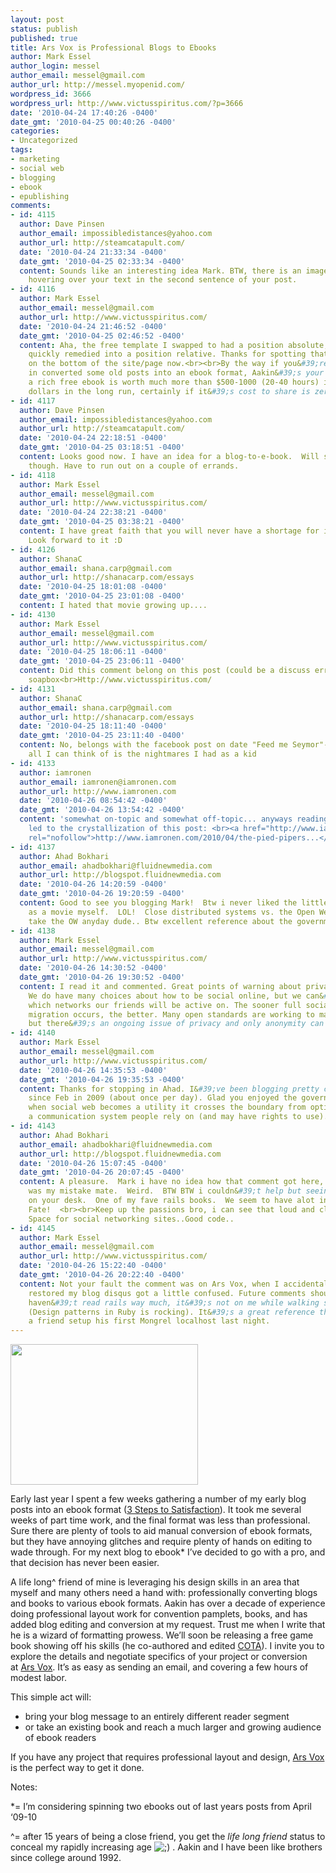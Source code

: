 ```yaml
---
layout: post
status: publish
published: true
title: Ars Vox is Professional Blogs to Ebooks
author: Mark Essel
author_login: messel
author_email: messel@gmail.com
author_url: http://messel.myopenid.com/
wordpress_id: 3666
wordpress_url: http://www.victusspiritus.com/?p=3666
date: '2010-04-24 17:40:26 -0400'
date_gmt: '2010-04-25 00:40:26 -0400'
categories:
- Uncategorized
tags:
- marketing
- social web
- blogging
- ebook
- epublishing
comments:
- id: 4115
  author: Dave Pinsen
  author_email: impossibledistances@yahoo.com
  author_url: http://steamcatapult.com/
  date: '2010-04-24 21:33:34 -0400'
  date_gmt: '2010-04-25 02:33:34 -0400'
  content: Sounds like an interesting idea Mark. BTW, there is an image/hyperlink
    hovering over your text in the second sentence of your post.
- id: 4116
  author: Mark Essel
  author_email: messel@gmail.com
  author_url: http://www.victusspiritus.com/
  date: '2010-04-24 21:46:52 -0400'
  date_gmt: '2010-04-25 02:46:52 -0400'
  content: Aha, the free template I swapped to had a position absolute, which I&#39;ve
    quickly remedied into a position relative. Thanks for spotting that, should be
    on the bottom of the site/page now.<br><br>By the way if you&#39;re interested
    in converted some old posts into an ebook format, Aakin&#39;s your man. I think
    a rich free ebook is worth much more than $500-1000 (20-40 hours) in marketing
    dollars in the long run, certainly if it&#39;s cost to share is zero.
- id: 4117
  author: Dave Pinsen
  author_email: impossibledistances@yahoo.com
  author_url: http://steamcatapult.com/
  date: '2010-04-24 22:18:51 -0400'
  date_gmt: '2010-04-25 03:18:51 -0400'
  content: Looks good now. I have an idea for a blog-to-e-book.  Will share later
    though. Have to run out on a couple of errands.
- id: 4118
  author: Mark Essel
  author_email: messel@gmail.com
  author_url: http://www.victusspiritus.com/
  date: '2010-04-24 22:38:21 -0400'
  date_gmt: '2010-04-25 03:38:21 -0400'
  content: I have great faith that you will never have a shortage for intriguing ideas.
    Look forward to it :D
- id: 4126
  author: ShanaC
  author_email: shana.carp@gmail.com
  author_url: http://shanacarp.com/essays
  date: '2010-04-25 18:01:08 -0400'
  date_gmt: '2010-04-25 23:01:08 -0400'
  content: I hated that movie growing up....
- id: 4130
  author: Mark Essel
  author_email: messel@gmail.com
  author_url: http://www.victusspiritus.com/
  date: '2010-04-25 18:06:11 -0400'
  date_gmt: '2010-04-25 23:06:11 -0400'
  content: Did this comment belong on this post (could be a discuss error)?<br><br>My
    soapbox<br>Http://www.victusspiritus.com/
- id: 4131
  author: ShanaC
  author_email: shana.carp@gmail.com
  author_url: http://shanacarp.com/essays
  date: '2010-04-25 18:11:40 -0400'
  date_gmt: '2010-04-25 23:11:40 -0400'
  content: No, belongs with the facebook post on date "Feed me Seymor"- for some reason
    all I can think of is the nightmares I had as a kid
- id: 4133
  author: iamronen
  author_email: iamronen@iamronen.com
  author_url: http://www.iamronen.com
  date: '2010-04-26 08:54:42 -0400'
  date_gmt: '2010-04-26 13:54:42 -0400'
  content: 'somewhat on-topic and somewhat off-topic... anyways reading this post
    led to the crystallization of this post: <br><a href="http://www.iamronen.com/2010/04/the-pied-pipers-of-facebook/"
    rel="nofollow">http://www.iamronen.com/2010/04/the-pied-pipers...</a>'
- id: 4137
  author: Ahad Bokhari
  author_email: ahadbokhari@fluidnewmedia.com
  author_url: http://blogspot.fluidnewmedia.com
  date: '2010-04-26 14:20:59 -0400'
  date_gmt: '2010-04-26 19:20:59 -0400'
  content: Good to see you blogging Mark!  Btw i never liked the little shop of horrors
    as a movie myself.  LOL!  Close distributed systems vs. the Open Web.  I&#39;ll
    take the OW anyday dude.. Btw excellent reference about the government.
- id: 4138
  author: Mark Essel
  author_email: messel@gmail.com
  author_url: http://www.victusspiritus.com/
  date: '2010-04-26 14:30:52 -0400'
  date_gmt: '2010-04-26 19:30:52 -0400'
  content: I read it and commented. Great points of warning about privacy concerns.
    We do have many choices about how to be social online, but we can&#39;t choose
    which networks our friends will be active on. The sooner full social web data
    migration occurs, the better. Many open standards are working to make that possible,
    but there&#39;s an ongoing issue of privacy and only anonymity can protect that.
- id: 4140
  author: Mark Essel
  author_email: messel@gmail.com
  author_url: http://www.victusspiritus.com/
  date: '2010-04-26 14:35:53 -0400'
  date_gmt: '2010-04-26 19:35:53 -0400'
  content: Thanks for stopping in Ahad. I&#39;ve been blogging pretty consistently
    since Feb in 2009 (about once per day). Glad you enjoyed the government reference,
    when social web becomes a utility it crosses the boundary from optional tool to
    a communication system people rely on (and may have rights to use).
- id: 4143
  author: Ahad Bokhari
  author_email: ahadbokhari@fluidnewmedia.com
  author_url: http://blogspot.fluidnewmedia.com
  date: '2010-04-26 15:07:45 -0400'
  date_gmt: '2010-04-26 20:07:45 -0400'
  content: A pleasure.  Mark i have no idea how that comment got here, apologies it
    was my mistake mate.  Weird.  BTW BTW i couldn&#39;t help but seeing RAILS WAY
    on your desk.  One of my fave rails books.  We seem to have alot in common Mr.
    Fate!  <br><br>Keep up the passions bro, i can see that loud and clear!  Try Rails
    Space for social networking sites..Good code..
- id: 4145
  author: Mark Essel
  author_email: messel@gmail.com
  author_url: http://www.victusspiritus.com/
  date: '2010-04-26 15:22:40 -0400'
  date_gmt: '2010-04-26 20:22:40 -0400'
  content: Not your fault the comment was on Ars Vox, when I accidentally nuked and
    restored my blog disqus got a little confused. Future comments should be ok.<br><br>I
    haven&#39;t read rails way much, it&#39;s not on me while walking so I read blogs/ebooks
    (Design patterns in Ruby is rocking). It&#39;s a great reference though. Helped
    a friend setup his first Mongrel localhost last night.
---
```

<p><a href="http://arsvox.com"><img class="aligncenter size-medium wp-image-3458" title="iPad" src="{{ site.url }}/assets/2010/04/iPad-300x225.jpg" alt="" width="300" height="225" /></a></p>
<p>Early last year I spent a few weeks gathering a number of my early blog posts into an ebook format (<a href="../2009/05/29/my-first-ebook/" target="_blank">3 Steps to Satisfaction</a>). It took me several weeks of part time work, and the final format was less than professional. Sure there are plenty of tools to aid manual conversion of ebook formats, but they have annoying glitches and require plenty of hands on editing to wade through. For my next blog to ebook* I’ve decided to go with a pro, and that decision has never been easier.</p>
<p>A life long^ friend of mine is leveraging his design skills in an area that myself and many others need a hand with: professionally converting blogs and books to various ebook formats. Aakin has over a decade of experience doing professional layout work for convention pamplets, books, and has added blog editing and conversion at my request. Trust me when I write that he is a wizard of formatting prowess. We’ll soon be releasing a free game book showing off his skills (he co-authored and edited <a href="http://www.victusgames.com/Welcome_to_Victus_Games.html" target="_blank">COTA</a>). I invite you to explore the details and negotiate specifics of your project or conversion at <a href="http://arsvox.com/" target="_blank">Ars Vox</a>. It’s as easy as sending an email, and covering a few hours of modest labor.</p>
<p>This simple act will:</p>
<ul>
<li>bring your blog message to an entirely different reader segment</li>
<li>or take an existing book and reach a much larger and growing audience of ebook readers</li>
</ul>
<p>If you have any project that requires professional layout and design, <a href="http://arsvox.com/" target="_blank">Ars Vox</a> is the perfect way to get it done.</p>
<p>Notes:</p>
<p>*= I’m considering spinning two ebooks out of last years posts from April ‘09-10</p>
<p>^= after 15 years of being a close friend, you get the <em>life long friend</em> status to conceal my rapidly increasing age <img src="../wp-includes/images/smilies/icon_wink.gif" alt=";)" /> . Aakin and I have been like brothers since college around 1992.</p>
